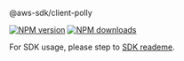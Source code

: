 @aws-sdk/client-polly

[![NPM version](https://img.shields.io/npm/v/@aws-sdk/client-polly/preview.svg)](https://www.npmjs.com/package/@aws-sdk/client-polly)
[![NPM downloads](https://img.shields.io/npm/dm/@aws-sdk/client-polly.svg)](https://www.npmjs.com/package/@aws-sdk/client-polly)

For SDK usage, please step to [SDK reademe](https://github.com/aws/aws-sdk-js-v3).
